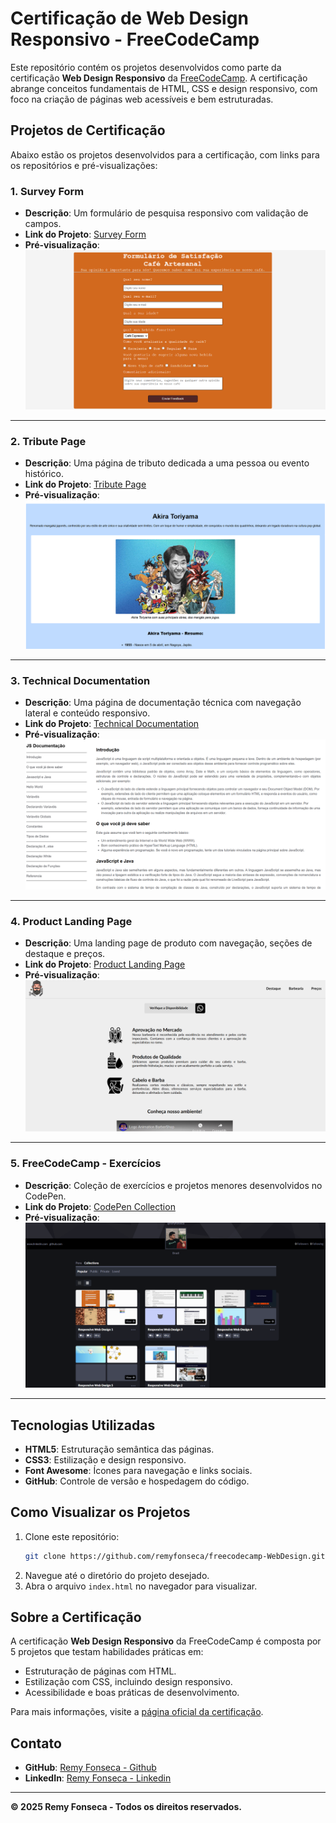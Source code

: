 # Certificação de Web Design Responsivo - FreeCodeCamp

Este repositório contém os projetos desenvolvidos como parte da certificação **Web Design Responsivo** da [FreeCodeCamp](https://www.freecodecamp.org/). A certificação abrange conceitos fundamentais de HTML, CSS e design responsivo, com foco na criação de páginas web acessíveis e bem estruturadas.

## Projetos de Certificação

Abaixo estão os projetos desenvolvidos para a certificação, com links para os repositórios e pré-visualizações:

### 1. **Survey Form**
- **Descrição**: Um formulário de pesquisa responsivo com validação de campos.
- **Link do Projeto**: [Survey Form](https://github.com/remyfonseca/freecodecamp-WebDesign/tree/main/surveyForm)
- **Pré-visualização**:
  ![Survey Form](./personalPortfolio/assets/surveyform.png)

---

### 2. **Tribute Page**
- **Descrição**: Uma página de tributo dedicada a uma pessoa ou evento histórico.
- **Link do Projeto**: [Tribute Page](https://github.com/remyfonseca/freecodecamp-WebDesign/tree/main/tributePage)
- **Pré-visualização**:
  ![Tribute Page](./personalPortfolio/assets/tributePage.png)

---

### 3. **Technical Documentation**
- **Descrição**: Uma página de documentação técnica com navegação lateral e conteúdo responsivo.
- **Link do Projeto**: [Technical Documentation](https://github.com/remyfonseca/freecodecamp-WebDesign/tree/main/technicalDocumentationPage)
- **Pré-visualização**:
  ![Technical Documentation](./personalPortfolio/assets/technicalDocumentation.png)

---

### 4. **Product Landing Page**
- **Descrição**: Uma landing page de produto com navegação, seções de destaque e preços.
- **Link do Projeto**: [Product Landing Page](https://github.com/remyfonseca/freecodecamp-WebDesign/tree/main/productLandingPage)
- **Pré-visualização**:
  ![Product Landing Page](./personalPortfolio/assets/productLandingPage.png)

---

### 5. **FreeCodeCamp - Exercícios**
- **Descrição**: Coleção de exercícios e projetos menores desenvolvidos no CodePen.
- **Link do Projeto**: [CodePen Collection](https://codepen.io/remyfonseca/collections/)
- **Pré-visualização**:
  ![CodePen](./personalPortfolio/assets/codepen.png)

---

## Tecnologias Utilizadas

- **HTML5**: Estruturação semântica das páginas.
- **CSS3**: Estilização e design responsivo.
- **Font Awesome**: Ícones para navegação e links sociais.
- **GitHub**: Controle de versão e hospedagem do código.

## Como Visualizar os Projetos

1. Clone este repositório:
   ```bash
   git clone https://github.com/remyfonseca/freecodecamp-WebDesign.git
   ```
2. Navegue até o diretório do projeto desejado.
3. Abra o arquivo `index.html` no navegador para visualizar.

## Sobre a Certificação

A certificação **Web Design Responsivo** da FreeCodeCamp é composta por 5 projetos que testam habilidades práticas em:
- Estruturação de páginas com HTML.
- Estilização com CSS, incluindo design responsivo.
- Acessibilidade e boas práticas de desenvolvimento.

Para mais informações, visite a [página oficial da certificação](https://www.freecodecamp.org/learn/2022/responsive-web-design/).

## Contato

- **GitHub**: [Remy Fonseca - Github](https://github.com/remyfonseca)
- **LinkedIn**: [Remy Fonseca - Linkedin](https://www.linkedin.com/in/remyfonseca/)

---

**© 2025 Remy Fonseca - Todos os direitos reservados.**